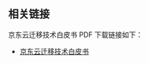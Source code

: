 ## 相关链接

京东云迁移技术白皮书 PDF 下载链接如下：

- [京东云迁移技术白皮书](https://jdcloud-marketing.s3.cn-north-1.jdcloud-oss.com/WhitePaper/JD-Cloud-Migration-Technology-WhitePaper.pdf)


